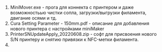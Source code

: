 1. MiniMover.exe - прога для коннекта с принтером и даже возможностьью чистки сопла, загрузки/выгрузки филамента, двигание осями и тд.
2. Cura Setting Parameter - 150mm.pdf - описание для добавления нового принтера с настройками miniMaker
3. PrinterSNUpdateApply_20220608.zip - софт для присвоения нового S/N принтеру и снятию привязки к NFC-метки филамента.
4. 

